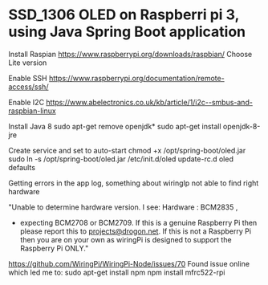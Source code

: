 # SSD_1306 OLED on Raspberri pi 3, using Java Spring Boot application

Install Raspian 
https://www.raspberrypi.org/downloads/raspbian/
Choose Lite version

Enable SSH
https://www.raspberrypi.org/documentation/remote-access/ssh/

Enable I2C
https://www.abelectronics.co.uk/kb/article/1/i2c--smbus-and-raspbian-linux

Install Java 8
sudo apt-get remove openjdk*
sudo apt-get install openjdk-8-jre

Create service and set to auto-start
chmod +x /opt/spring-boot/oled.jar
sudo ln -s /opt/spring-boot/oled.jar /etc/init.d/oled
update-rc.d oled defaults


Getting errors in the app log, something about wiringIp not able to find right hardware

"Unable to determine hardware version. I see: Hardware   : BCM2835
,
 - expecting BCM2708 or BCM2709.
If this is a genuine Raspberry Pi then please report this
to projects@drogon.net. If this is not a Raspberry Pi then you
are on your own as wiringPi is designed to support the
Raspberry Pi ONLY."

https://github.com/WiringPi/WiringPi-Node/issues/70
Found issue online which led me to:
sudo apt-get install npm
npm install mfrc522-rpi
